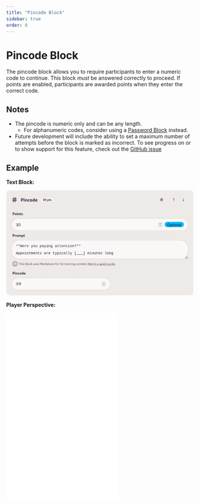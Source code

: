 ```yaml
---
title: "Pincode Block"
sidebar: true
order: 8
---
```


# Pincode Block

The pincode block allows you to require participants to enter a numeric code to continue. This block _must_ be answered correctly to proceed. If points are enabled, participants are awarded points when they enter the correct code.

## Notes

- The pincode is numeric only and can be any length.
    - For alphanumeric codes, consider using a [Password Block](/docs/user/blocks/password) instead.
- Future development will include the ability to set a maximum number of attempts before the block is marked as incorrect. To see progress on or to show support for this feature, check out the [GitHub issue](https://github.com/nathanhollows/Rapua/issues/37)

## Example

**Text Block:**

![](/static/images/docs/user/blocks/block-pincode.webp)

**Player Perspective:**

<iframe height="500px" src="/static/images/docs/user/blocks/block-pincode-preview.mp4" frameborder="0" allowfullscreen></iframe>
